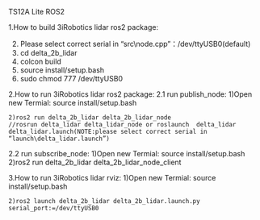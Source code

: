 
TS12A Lite ROS2

1.How to build 3iRobotics lidar ros2 package:

2) Please select correct serial in “src\node.cpp”：/dev/ttyUSB0(default)
3) cd delta_2b_lidar
4) colcon build
5) source install/setup.bash
6) sudo chmod 777 /dev/ttyUSB0


2.How to run 3iRobotics lidar ros2 package:	
 2.1 run publish_node:
 	1)Open new Termial: 
 	source install/setup.bash
 	
 	2)ros2 run delta_2b_lidar delta_2b_lidar_node
	//rosrun delta_lidar delta_lidar_node or roslaunch  delta_lidar delta_lidar.launch(NOTE:please select correct serial in “launch\delta_lidar.launch”)
 2.2 run subscribe_node:
	1)Open new Termial: source install/setup.bash
	2)ros2 run delta_2b_lidar delta_2b_lidar_node_client    
	
3.How to run 3iRobotics lidar rviz:
	1)Open new Termial: 
	source install/setup.bash
	
	2)ros2 launch delta_2b_lidar delta_2b_lidar.launch.py serial_port:=/dev/ttyUSB0 



